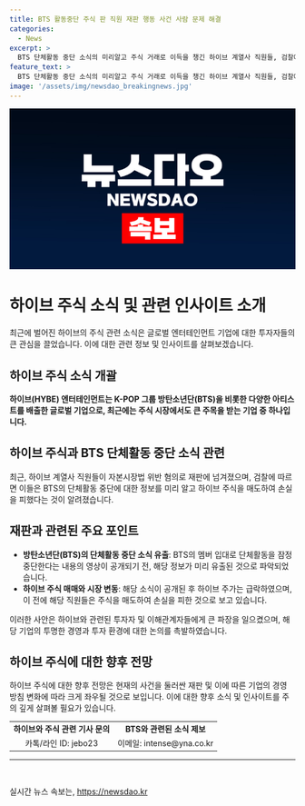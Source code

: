 ```yaml
---
title: BTS 활동중단 주식 판 직원 재판 행동 사건 사람 문제 해결
categories:
  - News
excerpt: >
  BTS 단체활동 중단 소식의 미리알고 주식 거래로 이득을 챙긴 하이브 계열사 직원들, 검찰에 불구속기소 서울남부지검은 하이브 계열사 전·현직 직원 3명을 자본시장법 위반 혐의로 불구속기소했다고 밝혔다. 이들은 BTS 멤버들의 활동중단 소식을 미리알고 하이브 주식을 팔아 손실을 피했다. 해당 영상 공개 후 주가는 24%대 급락했지만 이들은 공개 직전 주식 3,800주를 매도해 이득을 챙겼다. 
feature_text: >
  BTS 단체활동 중단 소식의 미리알고 주식 거래로 이득을 챙긴 하이브 계열사 직원들, 검찰에 불구속기소 서울남부지검은 하이브 계열사 전·현직 직원 3명을 자본시장법 위반 혐의로 불구속기소했다고 밝혔다. 이들은 BTS 멤버들의 활동중단 소식을 미리알고 하이브 주식을 팔아 손실을 피했다. 해당 영상 공개 후 주가는 24%대 급락했지만 이들은 공개 직전 주식 3,800주를 매도해 이득을 챙겼다. 
image: '/assets/img/newsdao_breakingnews.jpg'
---
```


<p><img src="/assets/img/newsdao_breakingnews.jpg" alt="koreaapp 속보" /></p>

<h1>하이브 주식 소식 및 관련 인사이트 소개</h1>

<p data-ke-size="size16">최근에 벌어진 하이브의 주식 관련 소식은 글로벌 엔터테인먼트 기업에 대한 투자자들의 큰 관심을 끌었습니다. 이에 대한 관련 정보 및 인사이트를 살펴보겠습니다.</p>

<h2 data-ke-size="size26">하이브 주식 소식 개괄</h2>

<p><b>하이브(HYBE) 엔터테인먼트는 K-POP 그룹 방탄소년단(BTS)을 비롯한 다양한 아티스트를 배출한 글로벌 기업으로, 최근에는 주식 시장에서도 큰 주목을 받는 기업 중 하나입니다.</b></p>

<h2 data-ke-size="size26">하이브 주식과 BTS 단체활동 중단 소식 관련</h2>

<p>최근, 하이브 계열사 직원들이 자본시장법 위반 혐의로 재판에 넘겨졌으며, 검찰에 따르면 이들은 BTS의 단체활동 중단에 대한 정보를 미리 알고 하이브 주식을 매도하여 손실을 피했다는 것이 알려졌습니다.</p>

<h2 data-ke-size="size26">재판과 관련된 주요 포인트</h2>

<ul>
  <li><b>방탄소년단(BTS)의 단체활동 중단 소식 유출</b>: BTS의 멤버 입대로 단체활동을 잠정 중단한다는 내용의 영상이 공개되기 전, 해당 정보가 미리 유출된 것으로 파악되었습니다.</li>
  <li><b>하이브 주식 매매와 시장 변동</b>: 해당 소식이 공개된 후 하이브 주가는 급락하였으며, 이 전에 해당 직원들은 주식을 매도하여 손실을 피한 것으로 보고 있습니다.</li>
</ul>

<p>이러한 사안은 하이브와 관련된 투자자 및 이해관계자들에게 큰 파장을 일으켰으며, 해당 기업의 투명한 경영과 투자 환경에 대한 논의를 촉발하였습니다.</p>

<h2 data-ke-size="size26">하이브 주식에 대한 향후 전망</h2>

<p>하이브 주식에 대한 향후 전망은 현재의 사건을 둘러싼 재판 및 이에 따른 기업의 경영 방침 변화에 따라 크게 좌우될 것으로 보입니다. 이에 대한 향후 소식 및 인사이트를 주의 깊게 살펴볼 필요가 있습니다.</p>

<table>
  <tr>
    <td style="text-align: center; height: 17px;"><b>하이브와 주식 관련 기사 문의</b></td>
    <td style="text-align: center; height: 17px;"><b>BTS와 관련된 소식 제보</b></td>
  </tr>
  <tr>
    <td style="text-align: center; height: 17px;">카톡/라인 ID: jebo23</td>
    <td style="text-align: center; height: 17px;">이메일: intense@yna.co.kr</td>
  </tr>
</table>

<hr>

<p data-ke-size="size16">&nbsp;</p>
실시간 뉴스 속보는, <a href="https://newsdao.kr" rel="dofollow">https://newsdao.kr</a>


